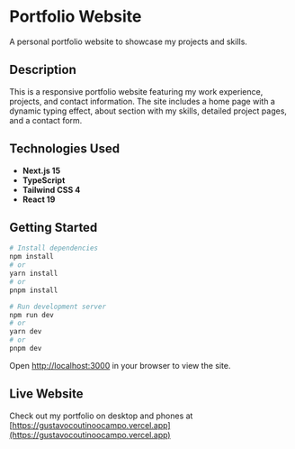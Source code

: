 # Portfolio Website

A personal portfolio website to showcase my projects and skills.

## Description

This is a responsive portfolio website featuring my work experience, projects, and contact information. The site includes a home page with a dynamic typing effect, about section with my skills, detailed project pages, and a contact form.

## Technologies Used

- **Next.js 15**
- **TypeScript**
- **Tailwind CSS 4**
- **React 19**

## Getting Started

```bash
# Install dependencies
npm install
# or
yarn install
# or
pnpm install

# Run development server
npm run dev
# or
yarn dev
# or
pnpm dev
```

Open [http://localhost:3000](http://localhost:3000) in your browser to view the site.

## Live Website

Check out my portfolio on desktop and phones at [https://gustavocoutinoocampo.vercel.app](https://gustavocoutinoocampo.vercel.app)
